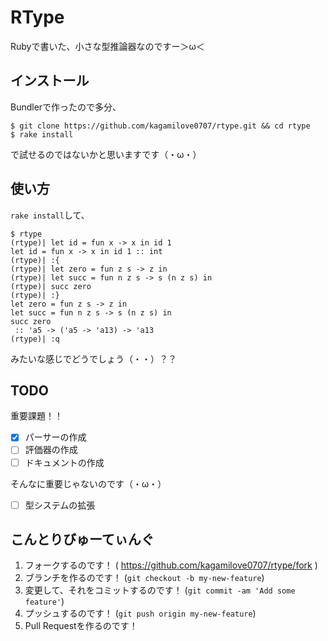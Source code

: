 # RType

Rubyで書いた、小さな型推論器なのですー＞ω＜

## インストール

Bundlerで作ったので多分、

```
$ git clone https://github.com/kagamilove0707/rtype.git && cd rtype
$ rake install
```

で試せるのではないかと思いますです（・ω・）

## 使い方

`rake install`して、

```console
$ rtype
(rtype)| let id = fun x -> x in id 1
let id = fun x -> x in id 1 :: int
(rtype)| :{
(rtype)| let zero = fun z s -> z in
(rtype)| let succ = fun n z s -> s (n z s) in
(rtype)| succ zero
(rtype)| :}
let zero = fun z s -> z in
let succ = fun n z s -> s (n z s) in
succ zero
 :: 'a5 -> ('a5 -> 'a13) -> 'a13
(rtype)| :q
```

みたいな感じでどうでしょう（・・）？？

## TODO

重要課題！！

- [x] パーサーの作成
- [ ] 評価器の作成
- [ ] ドキュメントの作成

そんなに重要じゃないのです（・ω・）

- [ ] 型システムの拡張

## こんとりびゅーてぃんぐ

1. フォークするのです！ ( https://github.com/kagamilove0707/rtype/fork )
2. ブランチを作るのです！ (`git checkout -b my-new-feature`)
3. 変更して、それをコミットするのです！ (`git commit -am 'Add some feature'`)
4. プッシュするのです！ (`git push origin my-new-feature`)
5. Pull Requestを作るのです！
